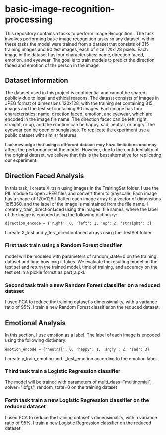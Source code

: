 # basic-image-recognition-processing

This repository contains a tasks to perform Image Recognition . The task involves performing basic image recognition tasks on any dataset. within these tasks the model were trained from a dataset that consists of 315 training images and 90 test images, each of size 120x128 pixels. Each image in the dataset has four characteristics: name, direction faced, emotion, and eyewear. The goal is to train models to predict the direction faced and emotion of the person in the image.

## Dataset Information

The dataset used in this project is confidential and cannot be shared publicly due to legal and ethical reasons. The dataset consists of images in JPEG format of dimensions 120x128, with the training set containing 315 images and the test set containing 90 images. Each image has four characteristics: name, direction faced, emotion, and eyewear, which are encoded in the image file name. The direction faced can be left, right, straight, or up, and the emotion can be happy, sad, neutral, or angry. The eyewear can be open or sunglasses. To replicate the experiment use a public dataset wiht similar features. 

I acknowledge that using a different dataset may have limitations and may affect the performance of the model. However, due to the confidentiality of the original dataset, we believe that this is the best alternative for replicating our experiment.

## Direction Faced Analysis

In this task, I create X_train using images in the TrainingSet folder. I use the PIL module to open JPEG files and convert them to grayscale. Each image has a shape of 120x128. I flatten each image array to a vector of dimensions 1x15360, and the label of the image is maintained from the file name. I create y_train_directionfaced using the images' file names, where the label of the image is encoded using the following dictionary:

```
direction_encode = {'right': 0, 'left': 1, 'up': 2, 'straight': 3}
```

I create X_test and y_test_directionfaced arrays using the TestSet folder. 

### First task train using a Random Forest classifier 
model will be modeled with parameters of random_state=0 on the training dataset and time how long it takes. We evaluate the resulting model on the test set and return the trained model, time of training, and accuracy on the test set in a pickle format as part_a.pkl.

###  Second task train a new Random Forest classifier on a reduced dataset
I used PCA to reduce the training dataset's dimensionality, with a variance ratio of 95%. I train a new Random Forest classifier on the reduced dataset.

## Emotional Analysis

In this section, I use emotion as a label. The label of each image is encoded using the following dictionary:

```
emotion_encode = {'neutral': 0, 'happy': 1, 'angry': 2, 'sad': 3}
```

I create y_train_emotion and t_test_emotion according to the emotion label.

### Third task train a Logistic Regression classifier 
The model will be trained with parameters of multi_class="multinomial", solver="lbfgs", random_state=0 on the training dataset 

### Forth task train a new Logistic Regression classifier on the reduced dataset
I used PCA to reduce the training dataset's dimensionality, with a variance ratio of 95%. I train a new Logistic Regression classifier on the reduced dataset 
